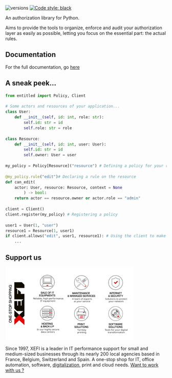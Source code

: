 ![versions](https://img.shields.io/badge/python-3.12-blue.svg)
[![Code style: black](https://img.shields.io/badge/code%20style-black-000000.svg)](https://github.com/psf/black)

An authorization library for Python.

Aims to provide the tools to organize, enforce and audit your authorization layer as easily as possible, letting you focus on the essential part: the actual rules.

## Documentation

For the full documentation, go [here](https://python-entitled.xefi.com/)

## A sneak peek...

```py
from entitled import Policy, Client

# Some actors and resources of your application...
class User:
    def __init__(self, id: int, role: str):
        self.id: str = id
        self.role: str = role

class Resource:
    def __init__(self, id: int, user: User):
        self.id: str = id
        self.owner: User = user

my_policy = Policy[Resource]("resource") # Defining a policy for your resource

@my_policy.rule("edit")# Declaring a rule on the resource
def can_edit(
    actor: User, resource: Resource, context = None
        ) -> bool:
    return actor == resource.owner or actor.role == "admin"

client = Client()
client.register(my_policy) # Registering a policy

user1 = User(1, "user")
resource1 = Resource(1, user1)
if client.allows("edit", user1, resource1): # Using the client to make auth decisions
    ...
```
## Support us

<p><a href="https://www.xefi.com" target="_blank"><img src="https://raw.githubusercontent.com/xefi/art/main/support-landscape.svg" width="400"></a></p>

Since 1997, XEFI is a leader in IT performance support for small and medium-sized businesses through its nearly 200 local agencies based in France, Belgium, Switzerland and Spain.
A one-stop shop for IT, office automation, software, [digitalization](https://www.xefi.com/solutions-software/), print and cloud needs.
[Want to work with us ?](https://carriere.xefi.fr/metiers-software)
